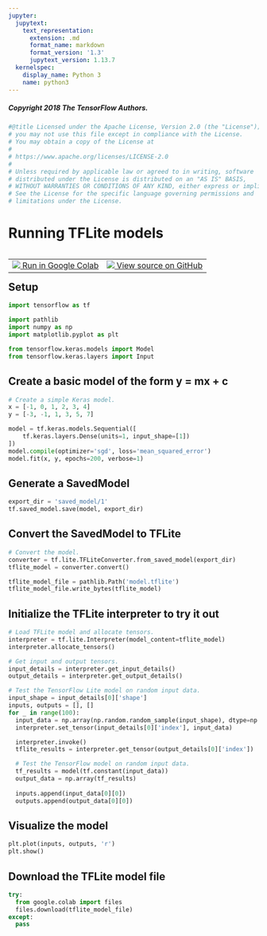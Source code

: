 ```yaml
---
jupyter:
  jupytext:
    text_representation:
      extension: .md
      format_name: markdown
      format_version: '1.3'
      jupytext_version: 1.13.7
  kernelspec:
    display_name: Python 3
    name: python3
---
```


<!-- #region colab_type="text" id="Za8-Nr5k11fh" -->
##### Copyright 2018 The TensorFlow Authors.
<!-- #endregion -->

```python cellView="form" colab_type="code" id="Eq10uEbw0E4l" colab={}
#@title Licensed under the Apache License, Version 2.0 (the "License");
# you may not use this file except in compliance with the License.
# You may obtain a copy of the License at
#
# https://www.apache.org/licenses/LICENSE-2.0
#
# Unless required by applicable law or agreed to in writing, software
# distributed under the License is distributed on an "AS IS" BASIS,
# WITHOUT WARRANTIES OR CONDITIONS OF ANY KIND, either express or implied.
# See the License for the specific language governing permissions and
# limitations under the License.
```

<!-- #region colab_type="text" id="UysiGN3tGQHY" -->
# Running TFLite models
<!-- #endregion -->

<!-- #region colab_type="text" id="2hOrvdmswy5O" -->
<table class="tfo-notebook-buttons" align="left">
  <td>
    <a target="_blank" href="https://colab.research.google.com/github/tensorflow/examples/blob/master/courses/udacity_intro_to_tensorflow_lite/tflite_c01_linear_regression.ipynb">
    <img src="https://www.tensorflow.org/images/colab_logo_32px.png" />
    Run in Google Colab</a>
  </td>
  <td>
    <a target="_blank" href="https://github.com/tensorflow/examples/blob/master/courses/udacity_intro_to_tensorflow_lite/tflite_c01_linear_regression.ipynb">
    <img src="https://www.tensorflow.org/images/GitHub-Mark-32px.png" />
    View source on GitHub</a>
  </td>
</table>
<!-- #endregion -->

<!-- #region colab_type="text" id="W-VhTkyTGcaQ" -->
## Setup
<!-- #endregion -->

```python colab_type="code" id="dy4BcTjBFTWx" colab={}
import tensorflow as tf

import pathlib
import numpy as np
import matplotlib.pyplot as plt

from tensorflow.keras.models import Model
from tensorflow.keras.layers import Input
```

<!-- #region colab_type="text" id="ceibQLDeGhI4" -->
## Create a basic model of the form y = mx + c
<!-- #endregion -->

```python colab_type="code" id="YIBCsjQNF46Z" colab={}
# Create a simple Keras model.
x = [-1, 0, 1, 2, 3, 4]
y = [-3, -1, 1, 3, 5, 7]

model = tf.keras.models.Sequential([
    tf.keras.layers.Dense(units=1, input_shape=[1])
])
model.compile(optimizer='sgd', loss='mean_squared_error')
model.fit(x, y, epochs=200, verbose=1)
```

<!-- #region colab_type="text" id="EjsB-QICGt6L" -->
## Generate a SavedModel
<!-- #endregion -->

```python colab_type="code" id="a9xcbK7QHOfm" colab={}
export_dir = 'saved_model/1'
tf.saved_model.save(model, export_dir)
```

<!-- #region colab_type="text" id="RRtsNwkiGxcO" -->
## Convert the SavedModel to TFLite
<!-- #endregion -->

```python colab_type="code" id="TtM8yKTVTpD3" colab={}
# Convert the model.
converter = tf.lite.TFLiteConverter.from_saved_model(export_dir)
tflite_model = converter.convert()
```

```python colab_type="code" id="4idYulcNHTdO" colab={}
tflite_model_file = pathlib.Path('model.tflite')
tflite_model_file.write_bytes(tflite_model)
```

<!-- #region colab_type="text" id="HgGvp2yBG25Q" -->
## Initialize the TFLite interpreter to try it out
<!-- #endregion -->

```python colab_type="code" id="DOt94wIWF8m7" colab={}
# Load TFLite model and allocate tensors.
interpreter = tf.lite.Interpreter(model_content=tflite_model)
interpreter.allocate_tensors()

# Get input and output tensors.
input_details = interpreter.get_input_details()
output_details = interpreter.get_output_details()
```

```python colab_type="code" id="JGYkEK08F8qK" colab={}
# Test the TensorFlow Lite model on random input data.
input_shape = input_details[0]['shape']
inputs, outputs = [], []
for _ in range(100):
  input_data = np.array(np.random.random_sample(input_shape), dtype=np.float32)
  interpreter.set_tensor(input_details[0]['index'], input_data)

  interpreter.invoke()
  tflite_results = interpreter.get_tensor(output_details[0]['index'])

  # Test the TensorFlow model on random input data.
  tf_results = model(tf.constant(input_data))
  output_data = np.array(tf_results)
  
  inputs.append(input_data[0][0])
  outputs.append(output_data[0][0])
```

<!-- #region colab_type="text" id="t1gQGH1KWAgW" -->
## Visualize the model
<!-- #endregion -->

```python colab_type="code" id="ccvQ1mEJVrqo" colab={}
plt.plot(inputs, outputs, 'r')
plt.show()
```

<!-- #region colab_type="text" id="WbugMH6yKvtd" -->
## Download the TFLite model file
<!-- #endregion -->

```python colab_type="code" id="FOAIMETeJmkc" colab={}
try:
  from google.colab import files
  files.download(tflite_model_file)
except:
  pass
```
